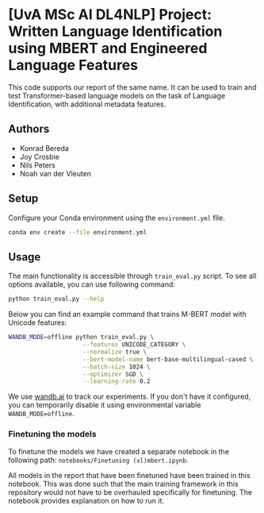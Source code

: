 # [UvA MSc AI DL4NLP] Project: Written Language Identification using MBERT and Engineered Language Features

This code supports our report of the same name. It can be used to train and test Transformer-based language models on the task of Language Identification, with additional metadata features.

## Authors

- Konrad Bereda
- Joy Crosbie
- Nils Peters
- Noah van der Vleuten

## Setup

Configure your Conda environment using the `environment.yml` file.
```bash
conda env create --file environment.yml
```

## Usage
The main functionality is accessible through `train_eval.py` script. To see all options available, you can use following command:
```bash
python train_eval.py --help
```
Below you can find an example command that trains M-BERT model with Unicode features:
```bash
WANDB_MODE=offline python train_eval.py \
                     --features UNICODE_CATEGORY \
                     --normalize true \
                     --bert-model-name bert-base-multilingual-cased \
                     --batch-size 1024 \
                     --optimizer SGD \
                     --learning-rate 0.2
```
We use [wandb.ai](https://wandb.ai) to track our experiments. If you don't have it configured, you can temporarily disable it using environmental variable `WANDB_MODE=offline`.
### Finetuning the models
To finetune the models we have created a separate notebook in the following path: `notebooks/Finetuning (xl)mbert.ipynb`.

All models in the report that have been finetuned have been trained in this notebook. 
This was done such that the main training framework in this repository would not have to be overhauled specifically for finetuning.
The notebook provides explanation on how to run it.
